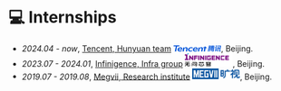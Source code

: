 # 💻 Internships
- *2024.04 - now*, [Tencent, Hunyuan team](https://www.tencent.com/) <img src='images/tencent_logo.png' style='width: 6em;'>, Beijing.
- *2023.07 - 2024.01*, [Infinigence, Infra group](https://www.infini-ai.com/) <img src='images/infinigence_logo.svg' style='width: 6em;'>, Beijing.
- *2019.07 - 2019.08*, [Megvii, Research institute](https://www.megvii.com/) <img src='images/megvii_logo.png' style='width: 6em;'>, Beijing.
